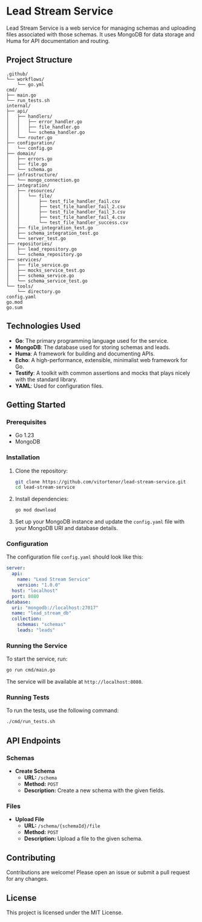 # Lead Stream Service

Lead Stream Service is a web service for managing schemas and uploading files associated with those schemas. It uses MongoDB for data storage and Huma for API documentation and routing.

## Project Structure

```
.github/
└── workflows/
    └── go.yml
cmd/
├── main.go
└── run_tests.sh
internal/
├── api/
│   ├── handlers/
│   │   ├── error_handler.go
│   │   ├── file_handler.go
│   │   └── schema_handler.go
│   └── router.go
├── configuration/
│   └── config.go
├── domain/
│   ├── errors.go
│   ├── file.go
│   └── schema.go
├── infrastructure/
│   └── mongo_connection.go
├── integration/
│   ├── resources/
│   │   └── file/
│   │       ├── test_file_handler_fail.csv
│   │       ├── test_file_handler_fail_2.csv
│   │       ├── test_file_handler_fail_3.csv
│   │       ├── test_file_handler_fail_4.csv
│   │       └── test_file_handler_success.csv
│   ├── file_integration_test.go
│   ├── schema_integration_test.go
│   └── server_test.go
├── repositories/
│   ├── lead_repository.go
│   └── schema_repository.go
├── services/
│   ├── file_service.go
│   ├── mocks_service_test.go
│   ├── schema_service.go
│   └── schema_service_test.go
└── tools/
    └── directory.go
config.yaml
go.mod
go.sum
```

## Technologies Used

- **Go**: The primary programming language used for the service.
- **MongoDB**: The database used for storing schemas and leads.
- **Huma**: A framework for building and documenting APIs.
- **Echo**: A high-performance, extensible, minimalist web framework for Go.
- **Testify**: A toolkit with common assertions and mocks that plays nicely with the standard library.
- **YAML**: Used for configuration files.

## Getting Started

### Prerequisites

- Go 1.23
- MongoDB

### Installation

1. Clone the repository:
    ```sh
    git clone https://github.com/vitortenor/lead-stream-service.git
    cd lead-stream-service
    ```

2. Install dependencies:
    ```sh
    go mod download
    ```

3. Set up your MongoDB instance and update the `config.yaml` file with your MongoDB URI and database details.

### Configuration

The configuration file `config.yaml` should look like this:

```yaml
server:
  api:
    name: "Lead Stream Service"
    version: "1.0.0"
  host: "localhost"
  port: 8080
database:
  uri: "mongodb://localhost:27017"
  name: "lead_stream_db"
  collection:
    schemas: "schemas"
    leads: "leads"
```

### Running the Service

To start the service, run:

```sh
go run cmd/main.go
```

The service will be available at `http://localhost:8080`.

### Running Tests

To run the tests, use the following command:

```sh
./cmd/run_tests.sh
```

## API Endpoints

### Schemas

- **Create Schema**
  - **URL:** `/schema`
  - **Method:** `POST`
  - **Description:** Create a new schema with the given fields.

### Files

- **Upload File**
  - **URL:** `/schema/{schemaId}/file`
  - **Method:** `POST`
  - **Description:** Upload a file to the given schema.

## Contributing

Contributions are welcome! Please open an issue or submit a pull request for any changes.

## License

This project is licensed under the MIT License.
